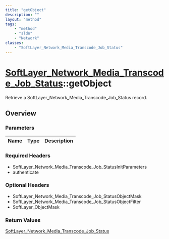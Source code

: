 ```yaml
---
title: "getObject"
description: ""
layout: "method"
tags:
    - "method"
    - "sldn"
    - "Network"
classes:
    - "SoftLayer_Network_Media_Transcode_Job_Status"
---
```

# [SoftLayer_Network_Media_Transcode_Job_Status](/reference/services/SoftLayer_Network_Media_Transcode_Job_Status)::getObject

Retrieve a SoftLayer_Network_Media_Transcode_Job_Status record.


## Overview 


### Parameters 
|Name | Type | Description |
| --- | --- | --- |


### Required Headers
* SoftLayer_Network_Media_Transcode_Job_StatusInitParameters
* authenticate

### Optional Headers
* SoftLayer_Network_Media_Transcode_Job_StatusObjectMask
* SoftLayer_Network_Media_Transcode_Job_StatusObjectFilter
* SoftLayer_ObjectMask

### Return Values
<a href='/reference/datatypes/SoftLayer_Network_Media_Transcode_Job_Status'>SoftLayer_Network_Media_Transcode_Job_Status </a>

